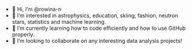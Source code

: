 - 👋 Hi, I’m @rowina-n
- 👀 I’m interested in astrophysics, education, skiing, fashion, neutron stars, statistics and machine learning.
- 🌱 I’m currently learning how to code efficiently and how to use GitHub properly.
- 💞️ I’m looking to collaborate on any interesting data analysis projects!

<!---
rowina-n/rowina-n is a ✨ special ✨ repository because its `README.md` (this file) appears on your GitHub profile.
You can click the Preview link to take a look at your changes.
--->
